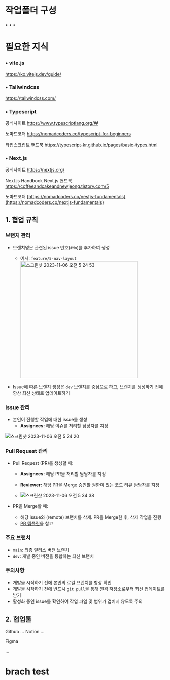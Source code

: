 # 작업폴더 구성

•
•
•

# 필요한 지식

### • vite.js

https://ko.vitejs.dev/guide/

### • Tailwindcss

https://tailwindcss.com/

### • Typescript

공식사이트
https://www.typescriptlang.org/₩

노마드코더
https://nomadcoders.co/typescript-for-beginners

타입스크립트 핸드북
https://typescript-kr.github.io/pages/basic-types.html

### • Next.js

공식사이트
https://nextjs.org/

Next.js Handbook
Next.js 핸드북
https://coffeeandcakeandnewjeong.tistory.com/5

노마드코더
[https://nomadcoders.co/nestjs-fundamentals](https://nomadcoders.co/nextjs-fundamentals)

## 1. 협업 규칙

### 브랜치 관리

- 브랜치명은 관련된 issue 번호(`#No`)를 추가하여 생성

  - 예시: `feature/5-nav-layout`
    <img width="368" alt="스크린샷 2023-11-06 오전 5 24 53" src="https://github.com/JS-A-CoreProject/DiaryFeelings/assets/116487398/3cf46572-29fe-4cb7-aff0-465b6056cef2">


- Issue에 따른 브랜치 생성은 `dev` 브랜치를 중심으로 하고, 브랜치를 생성하기 전에 항상 최신 상태로 업데이트하기

### Issue 관리

- 본인이 진행할 작업에 대한 issue를 생성
  - **Assignees:** 해당 이슈를 처리할 담당자를 지정


![스크린샷 2023-11-06 오전 5 24 20](https://github.com/JS-A-CoreProject/DiaryFeelings/assets/116487398/ae68fb5d-1922-43cc-999b-0d3d6714ed33)



### Pull Request 관리

- Pull Request (PR)를 생성할 때:

  - **Assignees:** 해당 PR을 처리할 담당자를 지정
  - **Reviewer:** 해당 PR을 Merge 승인할 권한이 있는 코드 리뷰 담당자를 지정


  - ![스크린샷 2023-11-06 오전 5 34 38](https://github.com/JS-A-CoreProject/DiaryFeelings/assets/116487398/fa36722c-eb14-48ec-bf1a-69bd96abaf32)


- PR을 Merge할 때:
  - 해당 issue와 (remote) 브랜치를 삭제. PR을 Merge한 후, 삭제 작업을 진행
  - [PR 템플릿](./.github/PULL_REQUEST_TEMPLATE.md)을 참고

### 주요 브랜치

- `main`: 최종 릴리스 버전 브랜치
- `dev`: 개발 중인 버전을 통합하는 최신 브랜치

### 주의사항

- 개발을 시작하기 전에 본인의 로컬 브랜치를 항상 확인
- 개발을 시작하기 전에 반드시 `git pull`을 통해 원격 저장소로부터 최신 업데이트를 받기
- 활성화 중인 issue를 확인하여 작업 파일 및 범위가 겹치지 않도록 주의

## 2. 협업툴

Github
...
Notion
...

Figma

...

# brach test
